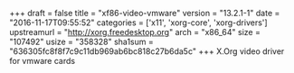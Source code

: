 +++
draft = false
title = "xf86-video-vmware"
version = "13.2.1-1"
date = "2016-11-17T09:55:52"
categories = ['x11', 'xorg-core', 'xorg-drivers']
upstreamurl = "http://xorg.freedesktop.org"
arch = "x86_64"
size = "107492"
usize = "358328"
sha1sum = "636305fc8f8f7c9c11db969ab6bc818c27b6da5c"
+++
X.Org video driver for vmware cards